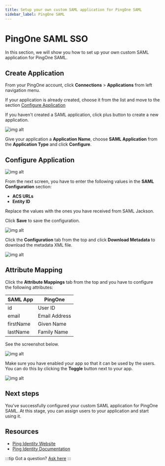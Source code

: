 ```yaml
---
title: Setup your own custom SAML application for PingOne SAML
sidebar_label: PingOne SAML
---
```


# PingOne SAML SSO

In this section, we will show you how to set up your own custom SAML application for PingOne SAML.

## Create Application

From your PingOne account, click **Connections** > **Applications** from left navigation menu.

If your application is already created, choose it from the list and move to the section [Configure Application](#configure-application)

If you haven't created a SAML application, click plus button to create a new application.

![img alt](/img/sso-providers/pingone/1.png)

Give your application a **Application Name**, choose **SAML Application** from the **Application Type** and click **Configure**.

## Configure Application

![img alt](/img/sso-providers/pingone/2.png)

From the next screen, you have to enter the following values in the **SAML Configuration** section:

- **ACS URLs**
- **Entity ID**

Replace the values with the ones you have received from SAML Jackson.

Click **Save** to save the configuration.

![img alt](/img/sso-providers/pingone/3.png)

Click the **Configuration** tab from the top and click **Download Metadata** to download the metadata XML file.

![img alt](/img/sso-providers/pingone/4.png)

## Attribute Mapping

Click the **Attribute Mappings** tab from the top and you have to configure the following attributes:

| SAML App  | PingOne       |
| --------- | ------------- |
| id        | User ID       |
| email     | Email Address |
| firstName | Given Name    |
| lastName  | Family Name   |

See the screenshot below.

![img alt](/img/sso-providers/pingone/5.png)

Make sure you have enabled your app so that it can be used by the users. You can do this by clicking the **Toggle** button next to your app.

![img alt](/img/sso-providers/pingone/6.png)

## Next steps

You've successfully configured your custom SAML application for PingOne SAML. At this stage, you can assign users to your application and start using it.

## Resources

- [Ping Identity Website](https://www.pingidentity.com/en.html)
- [Ping Identity Documentation](https://docs.pingidentity.com/)

:::tip
Got a question? [Ask here](https://discord.gg/uyb7pYt4Pa)
:::
